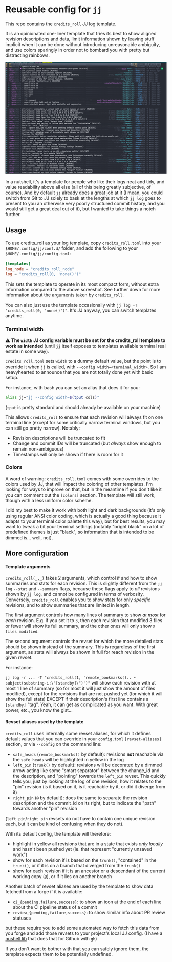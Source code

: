 # Reusable config for `jj`

This repo contains the `credits_roll` JJ log template.

It is an opinionated one-liner template that tries its best to show aligned revision
descriptions and data, limit information shown by leaving stuff implicit
when it can be done without introducing unreasonable ambiguity, and use colors
sparingly in order not to bombard you with pretty but distracting rainbows.

![credits_roll_log](misc/credits_roll.png)

In a nutshell, it's a template for people who like their logs neat and tidy, and value
readability above all else (all of this being greatly subjective, of course).
And by default `jj` already does a great job at it (I mean, you could switch
from Git to JJ solely to bask at the lengths at which `jj log` goes to present to you
an otherwise very poorly structured commit history, and you would still get a great
deal out of it), but I wanted to take things a notch further.

## Usage

To use credits_roll as your log template, copy `credits_roll.toml` into your
`$HOME/.config/jj/conf.d/` folder, and add the following to your `$HOME/.config/jj/config.toml`:

```toml
[templates]
log_node = "credits_roll_node"
log = "credits_roll(0, 'none()')"
```

This sets the template to operate in its most compact form, without extra information compared
to the above screeshot. See further down for more information about the arguments taken by `credits_roll`.

You can also just use the template occasionally with `jj log -T "credits_roll(0, 'none()')"`.
It's JJ anyway, you can switch templates anytime.

### Terminal width

⚠  **The `width` JJ config variable must be set for the credits_roll template
to work as intended** (until `jj` itself exposes to templates available terminal real
estate in some way).

`credits_roll.toml` sets `width` to a dummy default value, but the point is
to override it when `jj` is called, with `--config width=<terminal_width>`.
So I am heavyhearted to announce that you are not totally done yet with basic setup.

For instance, with bash you can set an alias that does it for you:

```bash
alias jj="jj --config width=$(tput cols)"
```

(`tput` is pretty standard and should already be available on your machine)

This allows `credits_roll` to ensure that each revision will always fit on one
terminal line (except for some critically narrow terminal windows, but
you can still go pretty narrow). Notably:

- Revision descriptions will be truncated to fit
- Change and commit IDs will be truncated (but *always* show enough to remain
  non-ambiguous)
- Timestamps will only be shown if there is room for it

### Colors

A word of warning: `credits_roll.toml` comes with some overrides to the colors
used by JJ, that will impact the coloring of other templates.
I'm looking for ways to improve on that, but in the meantime if you don't like it
you can comment out the `[colors]` section.
The template will still work, though with a less uniform color scheme.

I did my best to make it work with both light and dark backgrounds (it's only using
regular ANSI color coding, which is actually a good thing because it adapts
to your terminal color palette this way), but for best results, you may want
to tweak a bit your terminal settings (notably "bright black" on a lot of
predefined themes is just "black", so information that is intended to be dimmed is... well, not).

## More configuration

#### Template arguments

`credits_roll(_,_)` takes 2 arguments, which control if and how to show summaries
and stats for each revision.
This is slightly different from the `jj log` `--stat` and `--summary` flags,
because these flags apply to _all_ revisions shown by `jj log`, and cannot be
configured in terms of verbosity.
Conversely, `credits_roll` enables you to show stats for only _specific_
revisions, and to show summaries that are limited in length.

The first argument controls how many lines of summary to show _at most_ for _each_ revision.
E.g. if you set it to `3`, then each revision that modified 3 files or fewer will
show its full summary, and the other ones will only show `X files modified`.

The second argument controls the revset for which the more detailed stats should be
shown instead of the summary. This is regardless of the first argument, as
stats will always be shown in full for reach revision in the given revset.

For instance:

`jj log -r ... -T "credits_roll(1, 'remote_bookmarks().. ~ subject(substring-i:\"[standby]\")')"` will show each revision
with at most 1 line of summary (so for most it will just show the amount of files
modified), except for the revisions that are not pushed yet (for which it will
show the full stats) EXCEPT if their description's first line contains a `[standby]` "tag".
Yeah, it can get as complicated as you want. With great power, etc., you know the gist...

#### Revset aliases used by the template

`credits_roll` uses internally some revset aliases, for which it defines default
values that you can override in your `config.toml` `[revset-aliases]` section,
or via `--config` on the command line:

- `safe_heads` (`remote_bookmarks()` by default): revisions **not** reachable via
  the `safe_heads` will be highlighted in yellow in the log
- `left_pin` (`trunk()` by default): revisions will be decorated by a dimmed arrow
  acting like some "smart separator" between the
  change_id and the description, and "pointing" towards the `left_pin` revset.
  This quickly tells you, just by looking at the log of one revision, how it relates
  to the "pin" revision (is it based on it, is it reachable by it, or did it diverge from it)
- `right_pin` (`@` by default): does the same to separate the revision description
  and the commit_id on its right, but to indicate the "path" towards another "pin"
  revision

(`left_pin`/`right_pin` revsets do not have to contain one unique revision each, but it can be
kind of confusing when they do not).

With its default config, the template will therefore:

- highlight in yellow all revisions that are in a state that exists _only locally_
  and hasn't been pushed yet (ie. that represent "currently unsaved work")
- show for each revision if is based on the `trunk()`, "contained" in the `trunk()`,
  or if it is on a branch that diverged from the `trunk()`
- show for each revision if it is an ancestor or a descendant of the current working
  copy (`@`), or if it lies on another branch

Another batch of revset aliases are used by the template to show data fetched
from a forge if it is available:

- `ci_{pending,failure,success}`: to show an icon at the end of each line about the CI pipeline status of a commit
- `review_{pending,failure,success}`: to show similar info about PR review statuses

but these require you to add some automated way to fetch this data from you forge
and add those revsets to your project's local JJ config.
(I have a [nushell lib](https://github.com/YPares/monurepo/blob/master/nujj/gh.nu)
that does that for Github with `gh`)

If you don't want to bother with that you can safely ignore them, the template expects
them to be potentially undefined.
